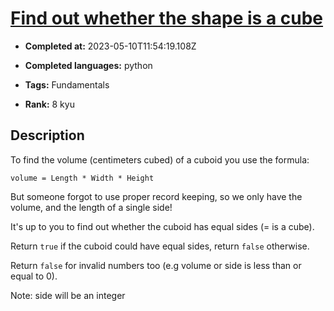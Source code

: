 # [Find out whether the shape is a cube](https://www.codewars.com/kata/58d248c7012397a81800005c)

- **Completed at:** 2023-05-10T11:54:19.108Z

- **Completed languages:** python

- **Tags:** Fundamentals

- **Rank:** 8 kyu

## Description

To find the volume (centimeters cubed) of a cuboid you use the formula:

```volume = Length * Width * Height```
    
But someone forgot to use proper record keeping, so we only have the volume, and the length of a single side!

It's up to you to find out whether the cuboid has equal sides (= is a cube).

Return `true` if the cuboid could have equal sides, return `false` otherwise.

Return `false` for invalid numbers too (e.g volume or side is less than or equal to 0).

Note: side will be an integer